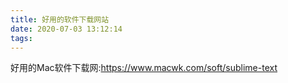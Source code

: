```yaml
---
title: 好用的软件下载网站
date: 2020-07-03 13:12:14
tags:
---
```


好用的Mac软件下载网:https://www.macwk.com/soft/sublime-text